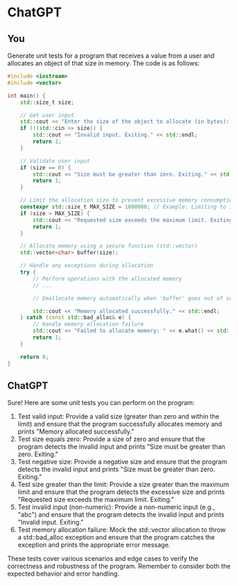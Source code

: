 # ChatGPT

## You
Generate unit tests for a program that receives a value from a user and allocates an object of that size in memory.
The code is as follows:
```cpp
#include <iostream>
#include <vector>

int main() {
    std::size_t size;

    // Get user input
    std::cout << "Enter the size of the object to allocate (in bytes): ";
    if (!(std::cin >> size)) {
        std::cout << "Invalid input. Exiting." << std::endl;
        return 1;
    }

    // Validate user input
    if (size == 0) {
        std::cout << "Size must be greater than zero. Exiting." << std::endl;
        return 1;
    }

    // Limit the allocation size to prevent excessive memory consumption
    constexpr std::size_t MAX_SIZE = 1000000; // Example: Limiting to 1MB
    if (size > MAX_SIZE) {
        std::cout << "Requested size exceeds the maximum limit. Exiting." << std::endl;
        return 1;
    }

    // Allocate memory using a secure function (std::vector)
    std::vector<char> buffer(size);

    // Handle any exceptions during allocation
    try {
        // Perform operations with the allocated memory
        // ...

        // Deallocate memory automatically when 'buffer' goes out of scope

        std::cout << "Memory allocated successfully." << std::endl;
    } catch (const std::bad_alloc& e) {
        // Handle memory allocation failure
        std::cout << "Failed to allocate memory: " << e.what() << std::endl;
        return 1;
    }

    return 0;
}

```

## ChatGPT
Sure! Here are some unit tests you can perform on the program:

1. Test valid input: Provide a valid size (greater than zero and within the limit) and ensure that the program successfully allocates memory and prints "Memory allocated successfully."
2. Test size equals zero: Provide a size of zero and ensure that the program detects the invalid input and prints "Size must be greater than zero. Exiting."
3. Test negative size: Provide a negative size and ensure that the program detects the invalid input and prints "Size must be greater than zero. Exiting."
4. Test size greater than the limit: Provide a size greater than the maximum limit and ensure that the program detects the excessive size and prints "Requested size exceeds the maximum limit. Exiting."
5. Test invalid input (non-numeric): Provide a non-numeric input (e.g., "abc") and ensure that the program detects the invalid input and prints "Invalid input. Exiting."
6. Test memory allocation failure: Mock the std::vector allocation to throw a std::bad_alloc exception and ensure that the program catches the exception and prints the appropriate error message.

These tests cover various scenarios and edge cases to verify the correctness and robustness of the program. Remember to consider both the expected behavior and error handling.

